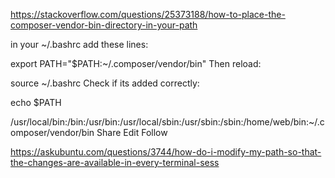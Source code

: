 https://stackoverflow.com/questions/25373188/how-to-place-the-composer-vendor-bin-directory-in-your-path

in your ~/.bashrc add these lines:

export PATH="$PATH:~/.composer/vendor/bin"
Then reload:

source ~/.bashrc
Check if its added correctly:

echo $PATH

/usr/local/bin:/bin:/usr/bin:/usr/local/sbin:/usr/sbin:/sbin:/home/web/bin:~/.composer/vendor/bin
Share
Edit
Follow


https://askubuntu.com/questions/3744/how-do-i-modify-my-path-so-that-the-changes-are-available-in-every-terminal-sess